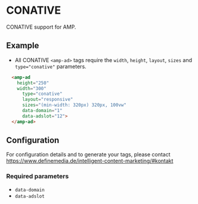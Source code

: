 <!---
Copyright 2019 The AMP HTML Authors. All Rights Reserved.

Licensed under the Apache License, Version 2.0 (the "License");
you may not use this file except in compliance with the License.
You may obtain a copy of the License at

      http://www.apache.org/licenses/LICENSE-2.0

Unless required by applicable law or agreed to in writing, software
distributed under the License is distributed on an "AS-IS" BASIS,
WITHOUT WARRANTIES OR CONDITIONS OF ANY KIND, either express or implied.
See the License for the specific language governing permissions and
limitations under the License.
-->

# CONATIVE

CONATIVE support for AMP.

## Example

- All CONATIVE `<amp-ad>` tags require the `width`, `height`, `layout`, `sizes` and `type="conative"` parameters.

```html
  <amp-ad 
    height="250"
    width="300"
      type="conative"
      layout="responsive"
      sizes="(min-width: 320px) 320px, 100vw"
      data-domain="1"
      data-adslot="12">
  </amp-ad>
```

## Configuration

For configuration details and to generate your tags, please contact https://www.definemedia.de/intelligent-content-marketing/#kontakt

### Required parameters

- `data-domain`
- `data-adslot`